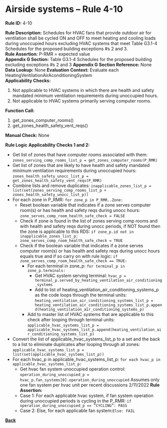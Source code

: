 # Airside systems – Rule 4-10

**Rule ID:** 4-10
 
**Rule Description:** Schedules for HVAC fans that provide outdoor air for ventilation shall be cycled ON and OFF to meet heating and cooling loads during unoccupied hours excluding HVAC systems that meet Table G3.1-4 Schedules for the proposed building exceptions #s 2 and 3.  
**Rule Assertion:** P-RMR = expected value                                           
**Appendix G Section:** Table G3.1-4 Schedules for the proposed building excluding exceptions #s 2 and 3 
**Appendix G Section Reference:** None
**Data Lookup:** None 
**Evaluation Context:** Evaluate each HeatingVentilationAirAconditioningSystem  
**Applicability Checks:**

1. Not applicable to HVAC systems in which there are health and safety mandated minimum ventilation requirements during unoccupied hours.
2. Not applicable to HVAC systems primarily serving computer rooms. 
 
**Function Call:** 

1. get_zones_computer_rooms()
2. get_zones_health_safety_vent_reqs()

**Manual Check:** None 

**Rule Logic**
**Applicability Checks 1 and 2:** 
- Get list of zones that have computer rooms associated with them: `zones_serving_comp_rooms_list_p = get_zones_computer_rooms(P_RMR)`
- Get list of zones that are likely to have health and safety mandated minimum ventilation requirements during unoccupied hours: `zones_health_safety_unocc_list_p = get_zones_health_safety_vent_reqs(P_RMR)`
- Combine lists and remove duplicates: `inapplicable_zones_list_p = list(set(zones_serving_comp_rooms_list_p + zones_health_safety_unocc_list_p))`
- For each zone in P_RMR: `for zone_p in P_RMR..Zone:`
    - Reset boolean variable that indicates if a zone serves computer room(s) or has health and safety reqs during unocc hours: `zone_serves_comp_room_health_safe_check = FALSE`
    - Check if zone is found in the list of zones serving comp rooms and with health and safety reqs during unocc periods, if NOT found then the zone is applicable to this RDS: `if zone_p.id not in inapplicable_zones_list_p: zone_serves_comp_room_health_safe_check = TRUE`
    - Check if the boolean variable that indicates if a zone serves computer room(s) or has health and safety reqs during unocc hours equals true and if so carry on with rule logic: `if zone_serves_comp_room_health_safe_check == TRUE:`
        - For each terminal in zone_p: `for terminal_p in zone_p.terminals:`
            - Get HVAC system serving terminal: `hvac_p = terminal_p.served_by_heating_ventilation_air_conditioning_systems`
            - Add to list of heating_ventilation_air_conditioning_systems_p as the code loops through the terminal units: `heating_ventilation_air_conditioning_systems_list_p = heating_ventilation_air_conditioning_systems_list_p.append(heating_ventilation_air_conditioning_systems_p)`                    
        - Add to master list of HVAC systems that are applicable to this check after looping through terminal units: `applicable_hvac_systems_list_p = applicable_hvac_systems_list_p.append(heating_ventilation_air_conditioning_systems_list_p)`               
- Convert the list of applicable_hvac_systems_list_p to a set and the back to a list to eliminate duplicates after looping through all zones: `applicable_hvac_systems_list_p = list(set(applicable_hvac_systems_list_p))`                             
- For each hvac_p in applicable_hvac_systems_list_p: `for each hvac_p in applicable_hvac_systems_list_p:`                         
    - Get hvac fan system unoccupied operation control: `operation_during_unoccupied_p = hvac_p.fan_systems[0].operation_during_unoccupied` Assumes only one fan system per hvac unit per recent discussions 2/11/2022
    **Rule Assertion:**
    - Case 1: For each applicable hvac system, if fan system operation during unoccupied periods is cycling in the P_RMR: `if operation_during_unoccupied_p == “CYCLING”: PASS`
    - Case 2: Else, for each applicable fan system:`Else: FAIL`

**[Back](../_toc.md)**